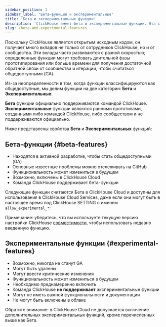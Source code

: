 ```yaml
---
sidebar_position: 1
sidebar_label: 'Бета-функции и экспериментальные'
title: 'Бета и экспериментальные функции'
description: 'ClickHouse имеет бета и экспериментальные функции. Эта страница документации обсуждает определения.'
slug: /beta-and-experimental-features
---
```


Поскольку ClickHouse является открытым исходным кодом, он получает много вкладов не только от сотрудников ClickHouse, но и от сообщества. Эти вклады часто развиваются с разной скоростью; определенные функции могут требовать длительной фазы прототипирования или больше времени для получения достаточной обратной связи от сообщества и итерации, чтобы считаться общедоступными (GA).

Из-за неопределенности в том, когда функции классифицируются как общедоступные, мы делим функции на две категории: **Бета** и **Экспериментальные**. 

**Бета** функции официально поддерживаются командой ClickHouse. **Экспериментальные** функции являются ранними прототипами, созданными либо командой ClickHouse, либо сообществом и не поддерживаются официально.

Ниже представлены свойства **Бета** и **Экспериментальных** функций:

## Бета-функции {#beta-features}

- Находятся в активной разработке, чтобы стать общедоступными (GA)
- Основные известные проблемы можно отслеживать на GitHub
- Функциональность может измениться в будущем
- Возможно, включены в ClickHouse Cloud
- Команда ClickHouse поддерживает бета-функции

Следующие функции считаются Бета в ClickHouse Cloud и доступны для использования в ClickHouse Cloud Services, даже если они могут быть в настоящее время под ClickHouse SETTING с именем ```allow_experimental_*```:

Примечание: убедитесь, что вы используете текущую версию настройки ClickHouse [совместимости](/operations/settings/settings#compatibility), чтобы использовать недавно введенную функцию.

## Экспериментальные функции {#experimental-features}

- Возможно, никогда не станут GA
- Могут быть удалены
- Могут ввести критические изменения
- Функциональность может измениться в будущем
- Необходимо преднамеренно включить
- Команда ClickHouse **не поддерживает** экспериментальные функции
- Могут не иметь важной функциональности и документации
- Не могут быть включены в облаке

Обратите внимание: в ClickHouse Cloud не допускается включение дополнительных экспериментальных функций, кроме перечисленных выше как Бета.
